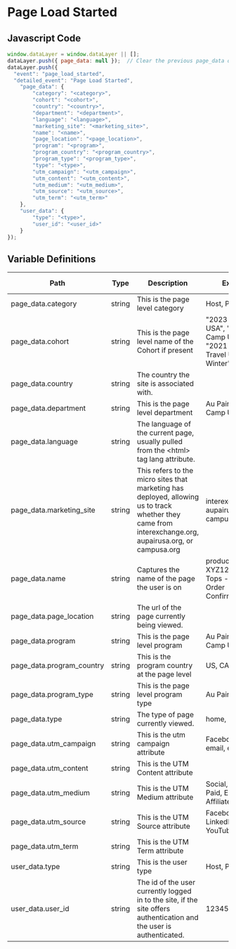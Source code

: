 # Page Load Started

### 

## Javascript Code
```js
window.dataLayer = window.dataLayer || [];
dataLayer.push({ page_data: null });  // Clear the previous page_data object.
dataLayer.push({
  "event": "page_load_started",
  "detailed_event": "Page Load Started",
    "page_data": {
        "category": "<category>",
        "cohort": "<cohort>",
        "country": "<country>",
        "department": "<department>",
        "language": "<language>",
        "marketing_site": "<marketing_site>",
        "name": "<name>",
        "page_location": "<page_location>",
        "program": "<program>",
        "program_country": "<program_country>",
        "program_type": "<program_type>",
        "type": "<type>",
        "utm_campaign": "<utm_campaign>",
        "utm_content": "<utm_content>",
        "utm_medium": "<utm_medium>",
        "utm_source": "<utm_source>",
        "utm_term": "<utm_term>"
    },
    "user_data": {
        "type": "<type>",
        "user_id": "<user_id>"
    }
});
```

## Variable Definitions

|Path|Type|Description|Example|Pattern|Min Length|Max Length|Minimum|Maximum|Multiple Of|
| --- | --- | --- | --- | --- | --- | --- | --- | --- | --- |
|page_data.category|string|This is the page level category|Host, Participant|||||||
|page_data.cohort|string|This is the page level name of the Cohort if present|"2023 Au Pair USA", "2022 Camp USA", "2021 Work Travel USA - Winter"|||||||
|page_data.country|string|The country the site is associated with.||||||||
|page_data.department|string|This is the page level department|Au Pair USA, Camp USA|||||||
|page_data.language|string|The language of the current page, usually pulled from the &lt;html&gt; tag lang attribute.||||||||
|page_data.marketing_site|string|This refers to the micro sites that marketing has deployed, allowing us to track whether they came from interexchange.org, aupairusa.org, or campusa.org|interexchange.org, aupairusa.org, or campusa.org|||||||
|page_data.name|string|Captures the name of the page the user is on|product - XYZ123, Mens - Tops - Sweaters, Order Confirmation|||||||
|page_data.page_location|string|The url of the page currently being viewed.||||||||
|page_data.program|string|This is the page level program|Au Pair USA, Camp USA|||||||
|page_data.program_country|string|This is the program country at the page level|US, CA, IT, FR, DE|||||||
|page_data.program_type|string|This is the page level program type|Au Pair, Camp|||||||
|page_data.type|string|The type of page currently viewed.|home, pdp, article|||||||
|page_data.utm_campaign|string|This is the utm campaign attribute|Facebook Ad, email, etc|||||||
|page_data.utm_content|string|This is the UTM Content attribute||||||||
|page_data.utm_medium|string|This is the UTM Medium attribute|Social, Organic, Paid, Email, Affiliates, etc|||||||
|page_data.utm_source|string|This is the UTM Source attribute|Facebook, Twitter, LinkedIn, YouTube, etc.|||||||
|page_data.utm_term|string|This is the UTM Term attribute||||||||
|user_data.type|string|This is the user type|Host, Participant|||||||
|user_data.user_id|string|The id of the user currently logged in to the site, if the site offers authentication and the user is authenticated.|123456, abc123|||||||





